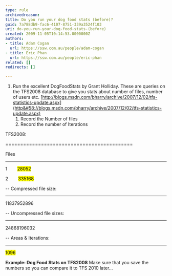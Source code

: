 ```yaml
---
type: rule
archivedreason: 
title: Do you run your dog food stats (before)?
guid: 7a788db9-fac6-4107-8751-339a3524f103
uri: do-you-run-your-dog-food-stats-(before)
created: 2009-11-05T10:14:53.0000000Z
authors:
- title: Adam Cogan
  url: https://ssw.com.au/people/adam-cogan
- title: Eric Phan
  url: https://ssw.com.au/people/eric-phan
related: []
redirects: []

---
```


1. Run the excellent DogFoodStats by Grant Holliday. These are queries on the TFS2008 database to give you stats about number of files, number of users etc.
[http://blogs.msdn.com/bharry/archive/2007/12/02/tfs-statistics-update.aspx](http&#58;//blogs.msdn.com/bharry/archive/2007/12/02/tfs-statistics-update.aspx)
    1. Record the Number of files
    2. Record the number of Iterations



TFS2008:

===========================================

Files

-------- -----------

1        <mark>28052</mark>

2        <mark>335168</mark>

-- Compressed file size:

--------------------

11837952896




-- Uncompressed file sizes:

--------------------

24868196032

-- Areas & Iterations:

-----------

<mark>1096</mark>


 **Example: Dog Food Stats on TFS2008** Make sure that you save the numbers so you can compare it to TFS 2010 later...

<!--endintro-->
